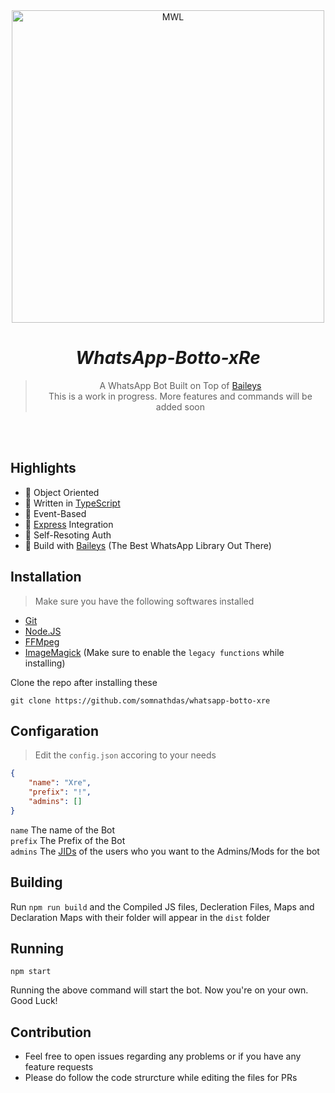 <div align="center">
<img src="https://www.itl.cat/pngfile/big/30-300767_the-legend-of-zelda.png" alt="MWL" width="500" />

# _**WhatsApp-Botto-xRe**_

> A WhatsApp Bot Built on Top of [Baileys](https://github.com/adiwajshing/baileys) <br>
> This is a work in progress. More features and commands will be added soon
>
</div><br/>
<br/>

## Highlights
- 💖 Object Oriented 
- 💙 Written in [TypeScript](https://www.typescriptlang.org/)
- 💛 Event-Based 
- 💚 [Express](https://expressjs.com/) Integration
- 💜 Self-Resoting Auth
- 💝 Build with [Baileys](https://github.com/adiwajshing/baileys) (The Best WhatsApp Library Out There) 


## Installation 

> Make sure you have the following softwares installed
- [Git](https://git-scm.com/)
- [Node.JS](https://nodejs.org/en/)
- [FFMpeg](https://ffmpeg.org/download.html)
- [ImageMagick](https://imagemagick.org/index.php) (Make sure to enable the `legacy functions` while installing)

Clone the repo after installing these
```SH
git clone https://github.com/somnathdas/whatsapp-botto-xre
```
## Configaration

> Edit the `config.json` accoring to your needs
```JSON
{
    "name": "Xre",
    "prefix": "!",
    "admins": []
}
```
`name` The name of the Bot <br>
`prefix` The Prefix of the Bot <br>
`admins` The [JIDs](https://adiwajshing.github.io/Baileys/interfaces/wauser.html#jid) of the users who you want to the Admins/Mods for the bot

## Building

Run `npm run build` and the Compiled JS files, Decleration Files, Maps and Declaration Maps with their folder will appear in the `dist` folder

## Running

```SH
npm start
```
Running the above command will start the bot. Now you're on your own. Good Luck!

## Contribution

+ Feel free to open issues regarding any problems or if you have any feature requests
+ Please do follow the code strurcture while editing the files for PRs



